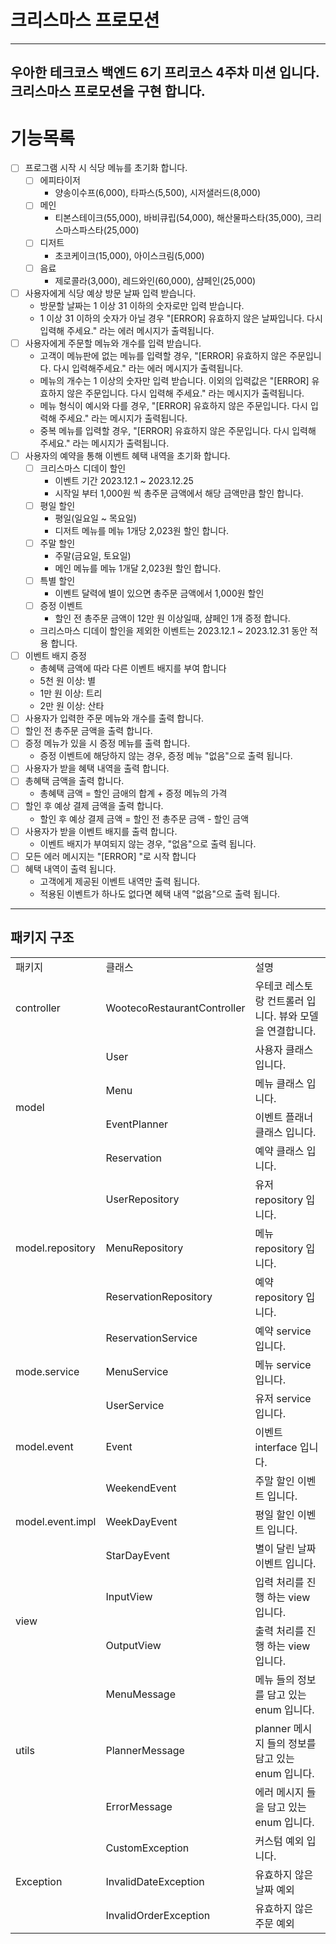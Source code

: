# 크리스마스 프로모션

---
우아한 테크코스 백엔드 6기 프리코스 4주차 미션 입니다.<br>
크리스마스 프로모션을 구현 합니다.
---
# 기능목록

- [ ] 프로그램 시작 시 식당 메뉴를 초기화 합니다.
  - [ ] 에피타이저
    - 양송이수프(6,000), 타파스(5,500), 시저샐러드(8,000)
  - [ ] 메인
    - 티본스테이크(55,000), 바비큐립(54,000), 해산물파스타(35,000), 크리스마스파스타(25,000)
  - [ ] 디저트
    - 초코케이크(15,000), 아이스크림(5,000)
  - [ ] 음료
    - 제로콜라(3,000), 레드와인(60,000), 샴페인(25,000)
- [ ] 사용자에게 식당 예상 방문 날짜 입력 받습니다.
  - 방문할 날짜는 1 이상 31 이하의 숫자로만 입력 받습니다.
  - 1 이상 31 이하의 숫자가 아닐 경우 "[ERROR] 유효하지 않은 날짜입니다. 다시 입력해 주세요." 라는 에러 메시지가 출력됩니다.
- [ ] 사용자에게 주문할 메뉴와 개수를 입력 받습니다.
  - 고객이 메뉴판에 없는 메뉴를 입력할 경우, "[ERROR] 유효하지 않은 주문입니다. 다시 입력해주세요." 라는 에러 메시지가 출력됩니다.
  - 메뉴의 개수는 1 이상의 숫자만 입력 받습니다. 이외의 입력값은 "[ERROR] 유효하지 않은 주문입니다. 다시 입력해 주세요." 라는 메시지가 출력됩니다.
  - 메뉴 형식이 예시와 다를 경우, "[ERROR] 유효하지 않은 주문입니다. 다시 입력해 주세요." 라는 메시지가 출력됩니다.
  - 중복 메뉴를 입력할 경우, "[ERROR] 유효하지 않은 주문입니다. 다시 입력해 주세요." 라는 메시지가 출력됩니다.
- [ ] 사용자의 예약을 통해 이벤트 혜택 내역을 초기화 합니다.
  - [ ] 크리스마스 디데이 할인
    - 이벤트 기간 2023.12.1 ~ 2023.12.25
    - 시작일 부터 1,000원 씩 총주문 금액에서 해당 금액만큼 할인 합니다.
  - [ ] 평일 할인
    - 평일(일요일 ~ 목요일)
    - 디저트 메뉴를 메뉴 1개당 2,023원 할인 합니다.
  - [ ] 주말 할인
    - 주말(금요일, 토요일)
    - 메인 메뉴를 메뉴 1개달 2,023원 할인 합니다.
  - [ ] 특별 할인
    - 이벤트 달력에 별이 있으면 총주문 금액에서 1,000원 할인
  - [ ] 증정 이벤트
    - 할인 전 총주문 금액이 12만 원 이상일때, 샴페인 1개 증정 합니다.
  - 크리스마스 디데이 할인을 제외한 이벤트는 2023.12.1 ~ 2023.12.31 동안 적용 합니다.
- [ ] 이벤트 배지 증정
  - 총혜택 금액에 따라 다른 이벤트 배지를 부여 합니다
  - 5천 원 이상: 별
  - 1만 원 이상: 트리
  - 2만 원 이상: 산타
- [ ] 사용자가 입력한 주문 메뉴와 개수를 출력 합니다.
- [ ] 할인 전 총주문 금액을 출력 합니다.
- [ ] 증정 메뉴가 있을 시 증정 메뉴를 출력 합니다.
  - 증정 이벤트에 해당하지 않는 경우, 증정 메뉴 "없음"으로 출력 됩니다.
- [ ] 사용자가 받을 혜택 내역을 출력 합니다.
- [ ] 총혜택 금액을 출력 합니다.
  - 총혜택 금액 = 할인 금애의 합계 + 증정 메뉴의 가격
- [ ] 할인 후 예상 결제 금액을 출력 합니다.
  - 할인 후 예상 결제 금액 = 할인 전 총주문 금액 - 할인 금액
- [ ] 사용자가 받을 이벤트 배지를 출력 합니다.
  - 이벤트 배지가 부여되지 않는 경우, "없음"으로 출력 됩니다.
- [ ] 모든 에러 메시지는 "[ERROR] "로 시작 합니다
- [ ] 혜택 내역이 출력 됩니다.
  - 고객에게 제공된 이벤트 내역만 출력 됩니다.
  - 적용된 이벤트가 하나도 없다면 혜택 내역 "없음"으로 출력 됩니다.

---

## 패키지 구조

<table>
  <tr>
    <td>패키지</td>
    <td>클래스</td>
    <td>설명</td>
  </tr>
  <tr>
    <td>controller</td>
    <td>WootecoRestaurantController</td>
    <td>우테코 레스토랑 컨트롤러 입니다. 뷰와 모델을 연결합니다.</td>
  </tr>
  <tr>
    <td rowspan="4">model</td>
    <td>User</td>
    <td>사용자 클래스 입니다.</td>
  </tr>
  <tr>
    <td>Menu</td>
    <td>메뉴 클래스 입니다.</td>
  </tr>
  <tr>
    <td>EventPlanner</td>
    <td>이벤트 플래너 클래스 입니다.</td>
  </tr>
  <tr>
    <td>Reservation</td>
    <td>예약 클래스 입니다.</td>
  </tr>
  <tr>
    <td rowspan="3">model.repository</td>
    <td>UserRepository</td>
    <td>유저 repository 입니다.</td>
  </tr>
  <tr>
    <td>MenuRepository</td>
    <td>메뉴 repository 입니다.</td>
  </tr>
  <tr>
    <td>ReservationRepository</td>
    <td>예약 repository 입니다.</td>
  </tr>
  <tr>
    <td rowspan="3">mode.service</td>
    <td>ReservationService</td>
    <td>예약 service 입니다.</td>
  </tr>
  <tr>
    <td>MenuService</td>
    <td>메뉴 service 입니다.</td>
  </tr>
  <tr>
    <td>UserService</td>
    <td>유저 service 입니다.</td>
  </tr>
  <tr>
    <td>model.event</td>
    <td>Event</td>
    <td>이벤트 interface 입니다.</td>
  </tr>
  <tr>
    <td rowspan="3">model.event.impl</td>
    <td>WeekendEvent</td>
    <td>주말 할인 이벤트 입니다.</td>
  </tr>
  <tr>
    <td>WeekDayEvent</td>
    <td>평일 할인 이벤트 입니다.</td>
  </tr>
  <tr>
    <td>StarDayEvent</td>
    <td>별이 달린 날짜 이벤트 입니다.</td>
  </tr>
  <tr>
    <td rowspan="2">view</td>
    <td>InputView</td>
    <td>입력 처리를 진행 하는 view 입니다.</td>
  </tr>
  <tr>
    <td>OutputView</td>
    <td>출력 처리를 진행 하는 view 입니다.</td>
  </tr>
  <tr>
    <td rowspan="3">utils</td>
    <td>MenuMessage</td>
    <td>메뉴 들의 정보를 담고 있는 enum 입니다.</td>
  </tr>
  <tr>
    <td>PlannerMessage</td>
    <td>planner 메시지 들의 정보를 담고 있는 enum 입니다.</td>
  </tr>
  <tr>
    <td>ErrorMessage</td>
    <td>에러 메시지 들을 담고 있는 enum 입니다.</td>
  </tr>
  <tr>
    <td rowspan="3">Exception</td>
    <td>CustomException</td>
    <td>커스텀 예외 입니다.</td>
  </tr>
  <tr>
    <td>InvalidDateException</td>
    <td>유효하지 않은 날짜 예외</td>
  </tr>
  <tr>
    <td>InvalidOrderException</td>
    <td>유효하지 않은 주문 예외</td>
  </tr>
</table>
